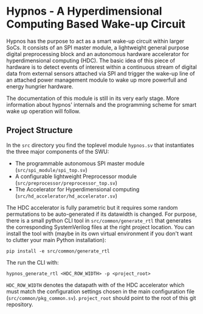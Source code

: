 # Hypnos - A Hyperdimensional Computing Based Wake-up Circuit
Hypnos has the purpose to act as a smart wake-up circuit within larger SoCs. It
consists of an SPI master module, a lightweight general purpose digital
preprocessing block and an autonomous hardware accelerator for hyperdimensional
computing (HDC). The basic idea of this piece of hardware is to detect events of
interest within a continuous stream of digital data from external sensors
attached via SPI and trigger the wake-up line of an attached power management
module to wake up more powerfull and energy hungrier hardware.

The documentation of this module is still in its very early stage. More
information about hypnos' internals and the programming scheme for smart wake up
operation will follow.
## Project Structure
In the `src` directory you find the toplevel module `hypnos.sv` that instantiates the three major components of the SWU: 
- The programmable autonomous SPI master module (`src/spi_module/spi_top.sv`)
- A configurable lightweight Preprocessor module (`src/preprocessor/preprocessor_top.sv`)
- The Accelerator for Hyperdimensional computing (`src/hd_accelerator/hd_accelerator.sv`)

The HDC accelerator is fully parametric but it requires some random permutations to be auto-generated if its datawidth is changed. For purpose, there is a small python CLI tool in `src/common/generate_rtl` that generates the corresponding SystemVerilog files at the right project location. You can install the tool with (maybe in its own virtual environment if you don't want to clutter your main Python installation):
```
pip install -e src/common/generate_rtl
```
The run the CLI with:
```
hypnos_generate_rtl <HDC_ROW_WIDTH> -p <project_root>
```

`HDC_ROW_WIDTH` denotes the datapath with of the HDC accelerator which must
match the configuration settings chosen in the main configuration file
(`src/common/pkg_common.sv`). `project_root` should point to the root of this
git repository.
